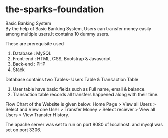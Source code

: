 # the-sparks-foundation
Basic Banking System  
By the help of Basic Banking System, Users can transfer money easily among multiple users.It contains 10 dummy users. 

These are prerequisite used
  1. Database : MySQL   
  2. Front-end : HTML, CSS, Bootstrap & Javascript 
  3. Back-end : PHP
  4. Stack 

Database contains two Tables- Users Table & Transaction Table 
   1. User table have basic fields such as Full name, email & balance. 
   2. Transaction table records all transfers happened along with their time.  

Flow Chart of the Website is given below: 
    Home Page > View all Users > Select and View one User > Transfer Money > Select reciever > View all Users > View Transfer History.

The apache server was set to run on port 8080 of localhost. and mysql was set on port 3306.